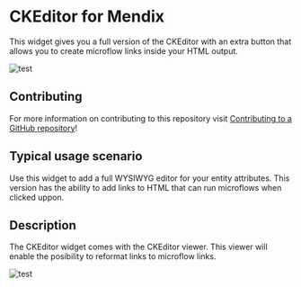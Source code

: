 # CKEditor for Mendix

This widget gives you a full version of the CKEditor with an extra button that allows you to create microflow links inside your HTML output.

![test](https://github.com/mendix/CKEditorForMendix/raw/master/assets/mendix_button.png)

## Contributing

For more information on contributing to this repository visit [Contributing to a GitHub repository](https://world.mendix.com/display/howto50/Contributing+to+a+GitHub+repository)!

## Typical usage scenario

Use this widget to add a full WYSIWYG editor for your entity attributes. This version has the ability to add links to HTML that can run microflows when clicked uppon.
 
## Description

The CKEditor widget comes with the CKEditor viewer. This viewer will enable the posibility to reformat links to microflow links.

![test](https://github.com/mendix/CKEditorForMendix/raw/master/assets/ckeditor.png)
